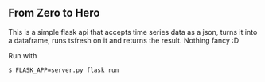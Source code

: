 From Zero to Hero
-----------------

This is a simple flask api that accepts time series data as a json, turns it into a dataframe, runs tsfresh on it and returns the result.
Nothing fancy :D

Run with

```
$ FLASK_APP=server.py flask run
```


